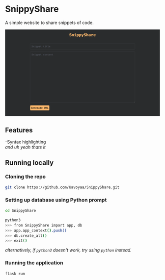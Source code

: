 # SnippyShare
A simple website to share snippets of code.

![Website preview](/image.png?raw=true "Screenshot")

## Features
-Syntax highlighting<br>
*and uh yeah thats it*

## Running locally
### Cloning the repo
```bash
git clone https://github.com/Kavoyaa/SnippyShare.git
```

### Setting up database using Python prompt
```bash
cd SnippyShare
```

```bash
python3
>>> from SnippyShare import app, db
>>> app.app_context().push()
>>> db.create_all()
>>> exit()
```
*alternatively, if `python3` doesn't work, try using `python` instead.*

### Running the application
```bash
flask run
```
